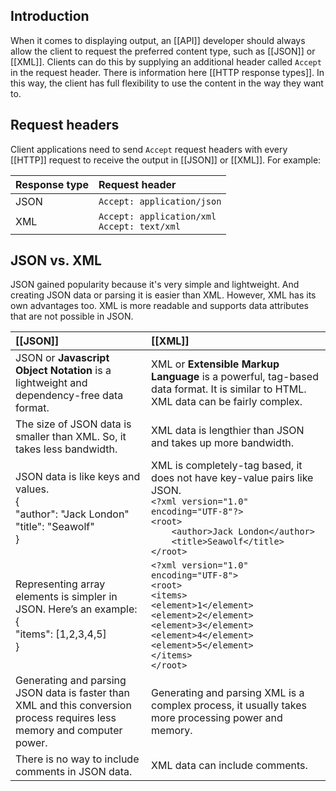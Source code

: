 ## Introduction
When it comes to displaying output, an [[API]] developer should always allow the client to request the preferred content type, such as [[JSON]] or [[XML]]. Clients can do this by supplying an additional header called `Accept` in the request header. There is information here [[HTTP response types]]. In this way, the client has full flexibility to use the content in the way they want to.
## Request headers
Client applications need to send `Accept` request headers with every [[HTTP]] request to receive the output in [[JSON]] or [[XML]]. For example:

| Response type | Request header |
| :-------------- | :----------- |
| JSON | `Accept: application/json`|
| XML | `Accept: application/xml`<br>`Accept: text/xml`|

## JSON vs. XML
JSON gained popularity because it's very simple and lightweight. And creating JSON data or parsing it is easier than XML. However, XML has its own advantages too. XML is more readable and supports data attributes that are not possible in JSON. 

| [[JSON]]                                                                                                                     | [[XML]]                                                                                                                                                                                                                                                                               |
|:------------------------------------------------------------------------------------------------------------------------ |:----------------------------------------------------------------------------------------------------------------------------------------------------------------------------------------------------------------------------------------------------------------------------- | 
| JSON or __Javascript Object Notation__ is a lightweight and dependency-free data format.                                 | XML or __Extensible Markup Language__ is a powerful, tag-based data format. It is similar to HTML. XML data can be fairly complex.                                                                                                                                            |    
| The size of JSON data is smaller than XML. So, it takes less bandwidth.                                                  | XML data is lengthier than JSON and takes up more bandwidth.                                                                                                                                                                                                                  | 
| JSON data is like keys and values.<br>{<br>"author": "Jack London"<br>"title": "Seawolf"<br>}                            | XML is completely-tag based, it does not have key-value pairs like JSON.<br>`<?xml version="1.0" encoding="UTF-8"?>`<br>`<root>`<br>`    <author>Jack London</author>`<br>`    <title>Seawolf</title>`<br>`</root>`                                                           |     |
| Representing array elements is simpler in JSON. Here’s an example:<br>{<br>"items": [1,2,3,4,5]<br>}                     | `<?xml version="1.0" encoding="UTF-8">`<br>`<root>`<br>    `<items>`<br>        `<element>1</element>`<br>        `<element>2</element>`<br>        `<element>3</element>`<br>        `<element>4</element>`<br>        `<element>5</element>`<br>    `</items>`<br>`</root>` |     |
| Generating and parsing JSON data is faster than XML and this conversion process requires less memory and computer power. | Generating and parsing XML is a complex process, it usually takes more processing power and memory.                                                                                                                                                                           |     |
| There is no way to include comments in JSON data.                                                                                                                                                                                                                             | XML data can include comments.    |
